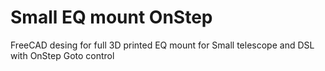 # Small EQ mount OnStep
FreeCAD desing for full 3D printed  EQ mount for Small telescope and DSL  with OnStep Goto control

